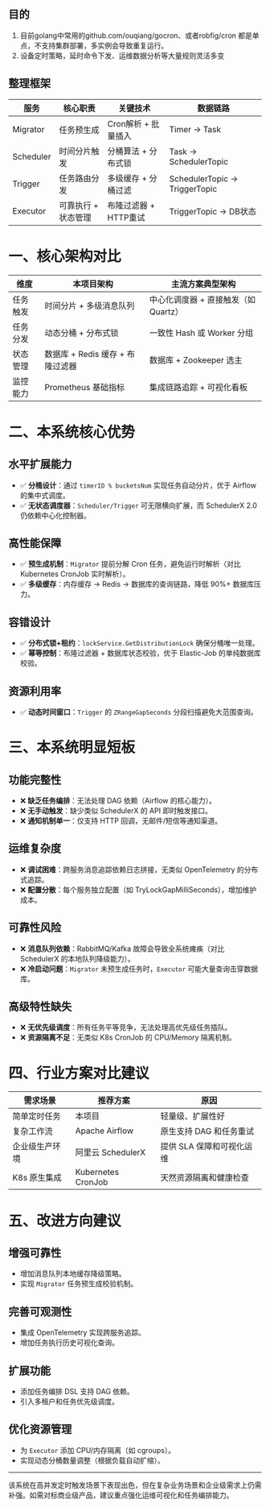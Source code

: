 ## 目的

1. 目前golang中常用的github.com/ouqiang/gocron、或者robfig/cron 都是单点，不支持集群部署，多实例会导致重复运行。
2. 设备定时策略，延时命令下发、运维数据分析等大量规则灵活多变

## 整理框架

| 服务      | 核心职责         | 关键技术              | 数据链路                        |
|-----------|------------------|-----------------------|---------------------------------|
| Migrator  | 任务预生成       | Cron解析 + 批量插入    | Timer -> Task                  |
| Scheduler | 时间分片触发     | 分桶算法 + 分布式锁    | Task -> SchedulerTopic         |
| Trigger   | 任务路由分发     | 多级缓存 + 分桶过滤    | SchedulerTopic -> TriggerTopic |
| Executor  | 可靠执行 + 状态管理 | 布隆过滤器 + HTTP重试 | TriggerTopic -> DB状态         |

# 一、核心架构对比

| 维度         | 本项目架构                 | 主流方案典型架构          |
|--------------|---------------------------|--------------------------|
| 任务触发     | 时间分片 + 多级消息队列     | 中心化调度器 + 直接触发（如 Quartz） |
| 任务分发     | 动态分桶 + 分布式锁         | 一致性 Hash 或 Worker 分组 |
| 状态管理     | 数据库 + Redis 缓存 + 布隆过滤器 | 数据库 + Zookeeper 选主  |
| 监控能力     | Prometheus 基础指标        | 集成链路追踪 + 可视化看板 |

# 二、本系统核心优势

## 水平扩展能力

- ✅ **分桶设计**：通过 `timerID % bucketsNum` 实现任务自动分片，优于 Airflow 的集中式调度。
- ✅ **无状态调度器**：`Scheduler/Trigger` 可无限横向扩展，而 SchedulerX 2.0 仍依赖中心化控制器。

## 高性能保障

- ✅ **预生成机制**：`Migrator` 提前分解 Cron 任务，避免运行时解析（对比 Kubernetes CronJob 实时解析）。
- ✅ **多级缓存**：内存缓存 → Redis → 数据库的查询链路，降低 90%+ 数据库压力。

## 容错设计

- ✅ **分布式锁+租约**：`lockService.GetDistributionLock` 确保分桶唯一处理。
- ✅ **幂等控制**：布隆过滤器 + 数据库状态校验，优于 Elastic-Job 的单纯数据库校验。

## 资源利用率

- ✅ **动态时间窗口**：`Trigger` 的 `ZRangeGapSeconds` 分段扫描避免大范围查询。

# 三、本系统明显短板

## 功能完整性

- ❌ **缺乏任务编排**：无法处理 DAG 依赖（Airflow 的核心能力）。
- ❌ **无手动触发**：缺少类似 SchedulerX 的 API 即时触发接口。
- ❌ **通知机制单一**：仅支持 HTTP 回调，无邮件/短信等通知渠道。

## 运维复杂度

- ❌ **调试困难**：跨服务消息追踪依赖日志拼接，无类似 OpenTelemetry 的分布式追踪。
- ❌ **配置分散**：每个服务独立配置（如 TryLockGapMilliSeconds），增加维护成本。

## 可靠性风险

- ❌ **消息队列依赖**：RabbitMQ/Kafka 故障会导致全系统瘫痪（对比 SchedulerX 的本地队列降级能力）。
- ❌ **冷启动问题**：`Migrator` 未预生成任务时，`Executor` 可能大量查询击穿数据库。

## 高级特性缺失

- ❌ **无优先级调度**：所有任务平等竞争，无法处理高优先级任务插队。
- ❌ **资源隔离不足**：无类似 K8s CronJob 的 CPU/Memory 隔离机制。

# 四、行业方案对比建议

| 需求场景       | 推荐方案               | 原因                         |
|----------------|------------------------|------------------------------|
| 简单定时任务   | 本项目                 | 轻量级、扩展性好             |
| 复杂工作流     | Apache Airflow         | 原生支持 DAG 和任务重试     |
| 企业级生产环境 | 阿里云 SchedulerX      | 提供 SLA 保障和可视化运维   |
| K8s 原生集成   | Kubernetes CronJob      | 天然资源隔离和健康检查     |

# 五、改进方向建议

## 增强可靠性

- 增加消息队列本地缓存降级策略。
- 实现 `Migrator` 任务预生成校验机制。

## 完善可观测性

- 集成 OpenTelemetry 实现跨服务追踪。
- 增加任务执行历史可视化查询。

## 扩展功能

- 添加任务编排 DSL 支持 DAG 依赖。
- 引入多租户和任务优先级调度。

## 优化资源管理

- 为 `Executor` 添加 CPU/内存隔离（如 cgroups）。
- 实现动态分桶数量调整（根据负载自动扩缩）。

---

该系统在高并发定时触发场景下表现出色，但在复杂业务场景和企业级需求上仍需补强。如需对标商业级产品，建议重点强化运维可视化和任务编排能力。

